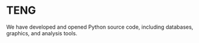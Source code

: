 # TENG
We have developed and opened Python source code, including databases, graphics, and analysis tools.
